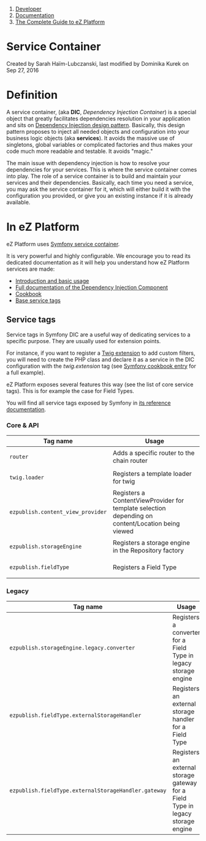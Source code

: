 1.  [Developer](index.html)
2.  [Documentation](Documentation_31429504.html)
3.  [The Complete Guide to eZ Platform](The-Complete-Guide-to-eZ-Platform_31429526.html)

# Service Container 

Created by Sarah Haïm-Lubczanski, last modified by Dominika Kurek on Sep 27, 2016

# Definition

A service container, (aka **DIC**, *Dependency Injection Container*) is a special object that greatly facilitates dependencies resolution in your application and sits on [Dependency Injection design pattern](http://en.wikipedia.org/wiki/Dependency_injection). Basically, this design pattern proposes to inject all needed objects and configuration into your business logic objects (aka **services**). It avoids the massive use of singletons, global variables or complicated factories and thus makes your code much more readable and testable. It avoids "magic."

The main issue with dependency injection is how to resolve your dependencies for your services. This is where the service container comes into play. The role of a service container is to build and maintain your services and their dependencies. Basically, each time you need a service, you may ask the service container for it, which will either build it with the configuration you provided, or give you an existing instance if it is already available.

# In eZ Platform

eZ Platform uses [Symfony service container](http://symfony.com/doc/master/book/service_container.html).

It is very powerful and highly configurable. We encourage you to read its dedicated documentation as it will help you understand how eZ Platform services are made:

-   [Introduction and basic usage](http://symfony.com/doc/master/book/service_container.html)
-   [Full documentation of the Dependency Injection Component](http://symfony.com/doc/master/components/dependency_injection/index.html)
-   [Cookbook](http://symfony.com/doc/master/cookbook/service_container/index.html)
-   [Base service tags](http://symfony.com/doc/master/reference/dic_tags.html)

## Service tags

Service tags in Symfony DIC are a useful way of dedicating services to a specific purpose. They are usually used for extension points.

For instance, if you want to register a [Twig extension](http://twig.sensiolabs.org/doc/advanced.html#creating-extensions) to add custom filters, you will need to create the PHP class and declare it as a service in the DIC configuration with the *twig.extension* tag (see [Symfony cookbook entry](http://symfony.com/doc/master/cookbook/templating/twig_extension.html) for a full example).

eZ Platform exposes several features this way (see the list of core service tags). This is for example the case for Field Types.

You will find all service tags exposed by Symfony in [its reference documentation](http://symfony.com/doc/master/reference/dic_tags.html).

### Core & API

<table>
<colgroup>
<col width="50%" />
<col width="50%" />
</colgroup>
<thead>
<tr class="header">
<th>Tag name</th>
<th>Usage</th>
</tr>
</thead>
<tbody>
<tr class="odd">
<td><p><code>router</code></p></td>
<td>Adds a specific router to the chain router</td>
</tr>
<tr class="even">
<td><p><code>twig.loader</code></p></td>
<td>Registers a template loader for twig</td>
</tr>
<tr class="odd">
<td><p><code>ezpublish.content_view_provider</code></p></td>
<td>Registers a ContentViewProvider for template selection depending on content/Location being viewed</td>
</tr>
<tr class="even">
<td><p><code>ezpublish.storageEngine</code></p></td>
<td>Registers a storage engine in the Repository factory</td>
</tr>
<tr class="odd">
<td><p><code>ezpublish.fieldType</code></p></td>
<td>Registers a Field Type</td>
</tr>
</tbody>
</table>

### Legacy

<table>
<colgroup>
<col width="50%" />
<col width="50%" />
</colgroup>
<thead>
<tr class="header">
<th>Tag name</th>
<th>Usage</th>
</tr>
</thead>
<tbody>
<tr class="odd">
<td><p><code>ezpublish.storageEngine.legacy.converter</code></p></td>
<td>Registers a converter for a Field Type in legacy storage engine</td>
</tr>
<tr class="even">
<td><p><code>ezpublish.fieldType.externalStorageHandler</code></p></td>
<td>Registers an external storage handler for a Field Type</td>
</tr>
<tr class="odd">
<td><p><code>ezpublish.fieldType.externalStorageHandler.gateway</code></p></td>
<td>Registers an external storage gateway for a Field Type in legacy storage engine</td>
</tr>
</tbody>
</table>

 






